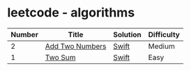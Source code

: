 # leetcode - algorithms

| Number | Title | Solution | Difficulty |
| ----- | -------- | ---------- | --------- |
| 2 | [Add Two Numbers](https://leetcode.com/problems/add-two-numbers/) | [Swift](./No.2-AddTwoNumbers/AddTwoNumbers.swift) | Medium |
| 1 | [Two Sum](https://leetcode.com/problems/two-sum/) | [Swift](./No.1-TwoSum/TwoSum.swift) | Easy |
